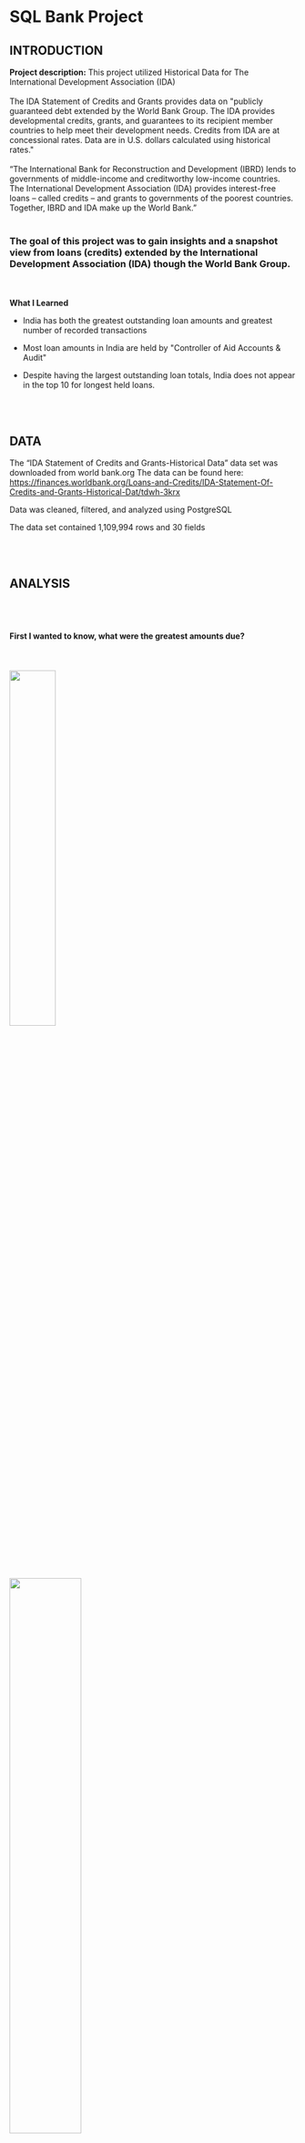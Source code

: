 # SQL Bank Project
 
## INTRODUCTION

**Project description:**  This project utilized Historical Data for The International Development Association (IDA)  <br><br>
The IDA Statement of Credits and Grants provides data on "publicly guaranteed debt extended by the World Bank Group.  The IDA provides developmental credits, grants, and guarantees to its recipient member countries to help meet their development needs.  Credits from IDA are at concessional rates.  Data are in U.S. dollars calculated using historical rates."
<br><br>
“The International Bank for Reconstruction and Development (IBRD) lends to governments of middle-income and creditworthy low-income countries.
The International Development Association (IDA) provides interest-free loans – called credits – and grants to governments of the poorest countries.
Together, IBRD and IDA make up the World Bank.”
<br><br>
### The goal of this project was to gain insights and a snapshot view from loans (credits) extended by the International Development Association (IDA) though the World Bank Group.   

<br><br>
**What I Learned**
* India has both the greatest outstanding loan amounts and greatest number of recorded transactions

* Most loan amounts in India are held by "Controller of Aid Accounts & Audit"

* Despite having the largest outstanding loan totals, India does not appear in the top 10 for longest held loans.

<br><br>
## DATA

The “IDA Statement of Credits and Grants-Historical Data” data set was downloaded from world bank.org
The data can be found here:  https://finances.worldbank.org/Loans-and-Credits/IDA-Statement-Of-Credits-and-Grants-Historical-Dat/tdwh-3krx

Data was cleaned, filtered, and analyzed using PostgreSQL

The data set contained 1,109,994 rows and 30 fields


<br><br>
## ANALYSIS

<br><br>
#### First I wanted to know, what were the greatest amounts due? 
<br><br>
<img src="images/SQL1_top_10_amt_due.png?raw=true" width = "40%"/>  
<br><br>
<img src="images/1Table_top_10_amt_due.png?raw=true" width = "50%"/> 

<br><br>
#### Then which countries had the greatest outstanding amount?
<br><br>
<img src="images/SQL2_Max_owed_to_IDA.png?raw=true" width = "40%"/>    
<br><br>
<img src="images/2Table_max_owed_to_IDA.png?raw=true" width = "50%"/>   

<br><br>
#### Which countries had the greatest number of transactions?
<br><br>
<img src="images/SQL3B_Greatest_Number_of_Transactions.png?raw=true" width = "50%"/>    
<br><br>
<img src="images/3BTable_Greatest_Number_of_Transactions.png?raw=true" width = "60%"/> 

<br><br>
#### Looking deeper, here are the top project categories in India, which was found to have the most outstanding loan amounts 
<br><br>
<img src="images/SQL3_most_frequent_projects_India.png?raw=true" width = "50%"/>  
<br><br>
<img src="images/3Table_most_frequent_projects_India.png?raw=true" width = "55%"/>   

<br><br>
#### Which entity or entities hold the most loan amounts in India?
<br><br>
<img src="images/SQL4_who_has_most_loans_in_India.png?raw=true" width = "60%"/>   
<br><br>
<img src="images/4Table_who_has_most_loans_in_India.png?raw=true" width = "60%"/>   

<br><br>
#### Zooming back out; What percentage of the original loan amount remains unpaid by region?
<br><br>
<img src="images/Table6_Percent_loan_outstanding.png?raw=true" width = "70%"/>  
<br><br>
<img src="images/6SQL_percent_loan_outstanding.png?raw=true" width = "60%"/>  

<br><br>
#### Are the top percentages of unpaid loan amounts in India?
<br><br>
<img src="images/SQL7_Top_percent_outstanding.png?raw=true" width = "70%"/>  
<br><br>
<img src="images/7Table_top_percent_outstanding.png?raw=true" width = "55%"/> 
Looks like they are not

<br><br>
#### Finally, I explored which countries had the longest and shortest scheduled loan duration
<br><br>
<img src="images/Longest Loan Times.png?raw=true" width = "7\80%"/>  
<br><br>
<img src="images/Table Longest Loan Times.png?raw=true" width = "25%"/>  
<br><br>
<img src="images/Shortest Loan Times.png?raw=true" width = "70%"/>  
<br><br>
<img src="images/Table Shortest Loan Times.png?raw=true" width = "30%"/>  


<br><br>
## RESULTS AND RECOMMENDATIONS

The above analysis reveals the following:
*  India has the greatest outstanding loan amounts 
*  India also has the largest number of transactions
*  The greatest loan amounts in India are held by the Controller of Aid Accounts & Audit
*  India does not appear in the top 10 for longest loan duration.  In fact, India appears once in 9th place for the shortest duration loan.

<br><br>
## CONCLUSION

The above insights could be used to further the stated goal of helping meet developing countries needs.  
<br><br>
Following trends over time for countries receiving loans could reveal successes and failures in the lending process and is worth further exploration.
<br><br>
Further research to understand barriers met by loan recipients could provide deeper understanding of each regions specific needs.
